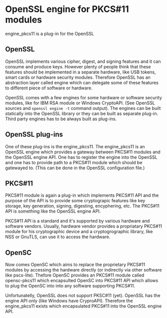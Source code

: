 # OpenSSL engine for PKCS#11 modules

engine_pkcs11 is a plug-in for the OpenSSL

## OpenSSL

OpenSSL implements various cipher, digest, and signing features and it can
consume and produce keys. However plenty of people think that these features
should be implemented in a separate hardware, like USB tokens, smart cards or
hardware security modules. Therefore OpenSSL has an abstraction layer called
engine which can delegate some of these features to different piece of
software or hardware.

OpenSSL comes with a few engines for some hardware or software security
modules, like for IBM RSA module or Windows CryptoAPI. (See OpenSSL sources
and ``openssl engine -t`` command output). The engines can be built statically
into the OpenSSL library or they can be built as separate plug-in. Third party
engines has to be always built as plug-ins.

## OpenSSL plug-ins

One of these plug-ins is the engine_pkcs11. The engine_pkcs11 is an OpenSSL
engine which provides a gateway between PKCS#11 modules and the OpenSSL engine
API. One has to register the engine into the OpenSSL and one has to provide
path to a PKCS#11 module which should be gatewayed to. (This can be done in the
OpenSSL configuration file.)

## PKCS#11

PKCS#11 module is again a plug-in which implements PKCS#11 API and the purpose
of the API is to provide some cryptograpic features like key storage, key
generation, signing, digesting, encyphering, etc. The PKCS#11 API is something
like the OpenSSL engine API.

PKCS#11 API is a standard and it's supported by various hardware and software
vendors. Usually, hardware vendor provides a propriatary PKCS#11 module for
his cryptographic device and a cryptogrographic library, like NSS or GnuTLS,
can use it to access the hardware.

## OpenSC

Now comes OpenSC which aims to replace the proprietary PKCS#11 modules by
accessing the hardware directly (or indirectly via other software like
pscs-lite). Thefore OpenSC provides an PKCS#11 module called opensc-pkcs11
which encapsulted OpenSC into PKCS#11 API which allows to plug the OpenSC into
into any software supporting PKCS#11.

Unfortunatelly, OpenSSL does not support PKSC#11 (yet). OpenSSL has the engine
API only (like Windows have CryproAPI). Therefore the engine_pkcs11 exists
which encapsulated PKCS#11 into the OpenSSL engine API.
